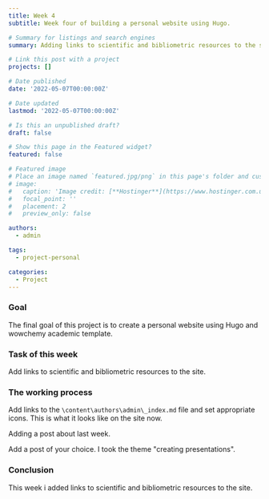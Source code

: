 ```yaml
---
title: Week 4
subtitle: Week four of building a personal website using Hugo.

# Summary for listings and search engines
summary: Adding links to scientific and bibliometric resources to the site.

# Link this post with a project
projects: []

# Date published
date: '2022-05-07T00:00:00Z'

# Date updated
lastmod: '2022-05-07T00:00:00Z'

# Is this an unpublished draft?
draft: false

# Show this page in the Featured widget?
featured: false

# Featured image
# Place an image named `featured.jpg/png` in this page's folder and customize its options here.
# image:
#   caption: 'Image credit: [**Hostinger**](https://www.hostinger.com.ua/rukovodstva/wp-content/uploads/sites/8/2017/04/osnovnye-git-komandy.png)'
#   focal_point: ''
#   placement: 2
#   preview_only: false

authors:
  - admin

tags:
  - project-personal

categories:
  - Project
---
```

### Goal

The final goal of this project is to create a personal website using Hugo and wowchemy academic template.

### Task of this week

Add links to scientific and bibliometric resources to the site.

### The working process

Add links to the `\content\authors\admin\_index.md` file and set appropriate icons. This is what it looks like on the site now.

Adding a post about last week.

Add a post of your choice. I took the theme "creating presentations".

### Conclusion

This week i added links to scientific and bibliometric resources to the site.